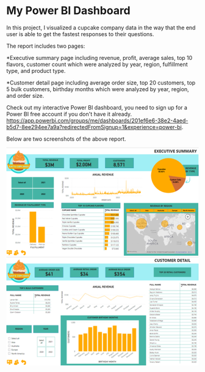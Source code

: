 # My Power BI Dashboard

In this project, I visualized a cupcake company data in the way that the end user is able to get the fastest responses to their questions.

The report includes two pages:

*Executive summary page including revenue, profit, average sales, top 10 flavors, customer count which were analyzed by year, region, fulfillment type, and product type.

*Customer detail page including average order size, top 20 customers, top 5 bulk customers, birthday months which were analyzed by year, region, and order size.

Check out my interactive Power BI dashboard, you need to sign up for a Power BI free account if you don't have it already. https://app.powerbi.com/groups/me/dashboards/201ef6e6-38e2-4aed-b5d7-8ee294ee7a9a?redirectedFromSignup=1&experience=power-bi.

Below are two screenshots of the above report.

![alt text](https://github.com/GolbargK/cupcake-business-analysis-visualization/blob/main/Capture.PNG)
![alt text](https://github.com/GolbargK/cupcake-business-analysis-visualization/blob/main/Capture2.PNG)

